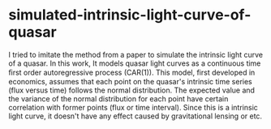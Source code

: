 # simulated-intrinsic-light-curve-of-quasar

I tried to imitate the method from a paper to simulate the intrinsic light curve of a quasar. In this work, It models quasar light curves as a continuous time ﬁrst order autoregressive process (CAR(1)). This model, first developed in economics, assumes that each point on the quasar's intrinsic time series (flux versus time) follows the normal distribution.
The expected value and the variance of the normal distribution for each point have certain correlation with former points (flux or time interval).
Since this is a intrinsic light curve, it doesn't have any effect caused by gravitational lensing or etc.
